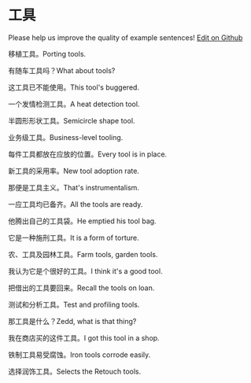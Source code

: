 # 工具

Please help us improve the quality of example sentences! [Edit on Github](https://github.com/jiyushe/jiyu-example-sentence-source/blob/main/chinese/gongju_2.md)

<p><span class="chinese">移植工具。</span><span class="english">Porting tools.</span></p>

<p><span class="chinese">有随车工具吗？</span><span class="english">What about tools?</span></p>

<p><span class="chinese">这工具已不能使用。</span><span class="english">This tool's buggered.</span></p>

<p><span class="chinese">一个发情检测工具。</span><span class="english">A heat detection tool.</span></p>

<p><span class="chinese">半圆形形状工具。</span><span class="english">Semicircle shape tool.</span></p>

<p><span class="chinese">业务级工具。</span><span class="english">Business-level tooling.</span></p>

<p><span class="chinese">每件工具都放在应放的位置。</span><span class="english">Every tool is in place.</span></p>

<p><span class="chinese">新工具的采用率。</span><span class="english">New tool adoption rate.</span></p>

<p><span class="chinese">那便是工具主义。</span><span class="english">That's instrumentalism.</span></p>

<p><span class="chinese">一应工具均已备齐。</span><span class="english">All the tools are ready.</span></p>

<p><span class="chinese">他腾出自己的工具袋。</span><span class="english">He emptied his tool bag.</span></p>

<p><span class="chinese">它是一种施刑工具。</span><span class="english">It is a form of torture.</span></p>

<p><span class="chinese">农、工具及园林工具。</span><span class="english">Farm tools, garden tools.</span></p>

<p><span class="chinese">我认为它是个很好的工具。</span><span class="english">I think it's a good tool.</span></p>

<p><span class="chinese">把借出的工具要回来。</span><span class="english">Recall the tools on loan.</span></p>

<p><span class="chinese">测试和分析工具。</span><span class="english">Test and profiling tools.</span></p>

<p><span class="chinese">那工具是什么？</span><span class="english">Zedd, what is that thing?</span></p>

<p><span class="chinese">我在商店买的这件工具。</span><span class="english">I got this tool in a shop.</span></p>

<p><span class="chinese">铁制工具易受腐蚀。</span><span class="english">Iron tools corrode easily.</span></p>

<p><span class="chinese">选择润饰工具。</span><span class="english">Selects the Retouch tools.</span></p>

